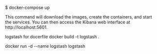 $ docker-compose up


This command will download the images, create the containers, and start the services. You can then access the Kibana web interface at http://localhost:5601.


 
logstash for docerfile
docker build -t logstash .

docker run -d --name logstash logstash